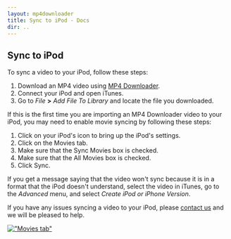 ```yaml
---
layout: mp4downloader
title: Sync to iPod - Docs
dir: ..
---
```

## Sync to iPod

To sync a video to your iPod, follow these steps:

1. Download an MP4 video using [MP4 Downloader](/mp4downloader/).
1. Connect your iPod and open iTunes.
1. Go to *File* **>** *Add File To Library* and locate the file you downloaded.

If this is the first time you are importing an MP4 Downloader video to your iPod, you may need to enable movie syncing by following these steps:

1. Click on your iPod's icon to bring up the iPod's settings.
1. Click on the Movies tab.
1. Make sure that the Sync Movies box is checked.
1. Make sure that the All Movies box is checked.
1. Click Sync.

If you get a message saying that the video won't sync because it is in a format that the iPod doesn't understand, select the video in iTunes, go to the *Advanced* menu, and select *Create iPod or iPhone Version*.

If you have any issues syncing a video to your iPod, please [contact us](../contact.html) and we will be pleased to help.

[!["Movies tab"][movies-small]][movies]

[movies-small]: http://mp4downloader.mozdev.org/movies-small.png
[movies]: http://mp4downloader.mozdev.org/movies.png